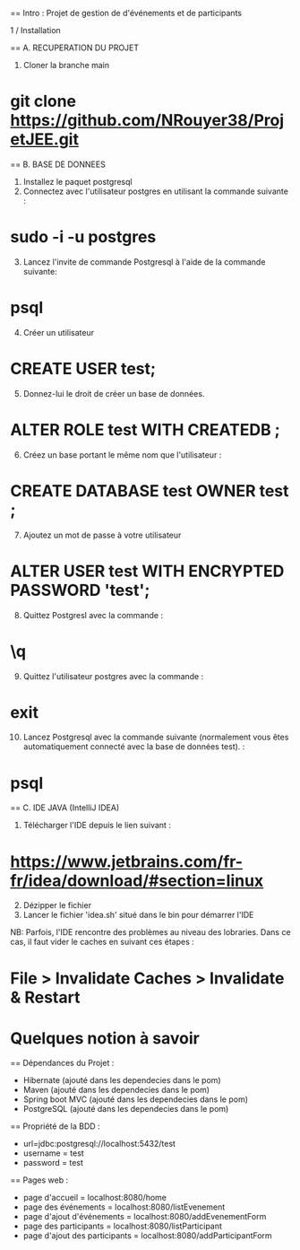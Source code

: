 == Intro : Projet de gestion de d'événements et de participants

1 / Installation

== A. RECUPERATION DU PROJET

1. Cloner la branche main
# git clone https://github.com/NRouyer38/ProjetJEE.git

== B. BASE DE DONNEES

1. Installez le paquet postgresql
2. Connectez avec l'utilisateur postgres en utilisant la commande suivante :
# sudo -i -u postgres
3. Lancez l'invite de commande Postgresql à l'aide de la commande suivante:
# psql
4. Créer un utilisateur
# CREATE USER test;
5. Donnez-lui le droit de créer un base de données.
# ALTER ROLE test WITH CREATEDB ;
6. Créez un base portant le même nom que l'utilisateur :
# CREATE DATABASE test OWNER test ;
7. Ajoutez un mot de passe à votre utilisateur
# ALTER USER test WITH ENCRYPTED PASSWORD 'test';
8. Quittez Postgresl avec la commande :
# \q
9. Quittez l'utilisateur postgres avec la commande :
# exit
10. Lancez Postgresql avec la commande suivante (normalement vous êtes automatiquement connecté
avec la base de données test). :
# psql

== C. IDE JAVA (IntelliJ IDEA)

1. Télécharger l'IDE depuis le lien suivant :
# https://www.jetbrains.com/fr-fr/idea/download/#section=linux
2. Dézipper le fichier
3. Lancer le fichier 'idea.sh' situé dans le bin pour démarrer l'IDE


NB: Parfois, l'IDE rencontre des problèmes au niveau des lobraries. Dans ce cas, il faut vider le caches en suivant ces étapes :
# File > Invalidate Caches > Invalidate & Restart

# Quelques notion à savoir

== Dépendances du Projet :

- Hibernate (ajouté dans les dependecies dans le pom)
- Maven (ajouté dans les dependecies dans le pom)
- Spring boot MVC (ajouté dans les dependecies dans le pom)
- PostgreSQL (ajouté dans les dependecies dans le pom)


== Propriété de la BDD :

- url=jdbc:postgresql://localhost:5432/test
- username = test
- password = test

== Pages web :

- page d'accueil = localhost:8080/home
- page des événements = localhost:8080/listEvenement
- page d'ajout d'événements = localhost:8080/addEvenementForm
- page des participants = localhost:8080/listParticipant
- page d'ajout des participants = localhost:8080/addParticipantForm
